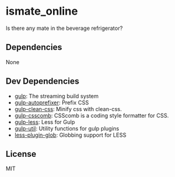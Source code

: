 # ismate_online

Is there any mate in the beverage refrigerator?

## Dependencies

None

## Dev Dependencies

- [gulp](https://github.com/gulpjs/gulp): The streaming build system
- [gulp-autoprefixer](): Prefix CSS
- [gulp-clean-css](https://github.com/scniro/gulp-clean-css): Minify css with clean-css.
- [gulp-csscomb](https://github.com/koistya/gulp-csscomb): CSScomb is a coding style formatter for CSS.
- [gulp-less](https://github.com/plus3network/gulp-less): Less for Gulp
- [gulp-util](): Utility functions for gulp plugins
- [less-plugin-glob](): Globbing support for LESS

## License

MIT
